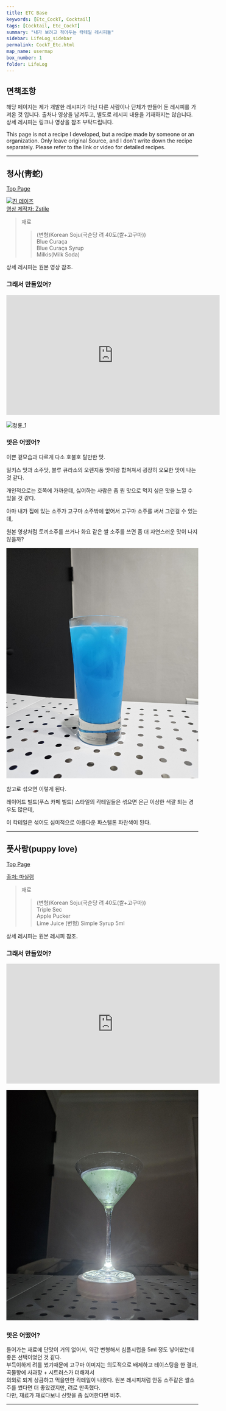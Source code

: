 ```yaml
---
title: ETC Base
keywords: [Etc_CockT, Cocktail]
tags: [Cocktail, Etc_CockT]
summary: "내가 보려고 적어두는 칵테일 레시피들"
sidebar: LifeLog_sidebar
permalink: CockT_Etc.html
map_name: usermap
box_number: 1
folder: LifeLog
---
```


## 면책조항

해당 페이지는 제가 개발한 레시피가 아닌 다른 사람이나 단체가 만들어 둔 레시피를 가져온 것 입니다. 출처나 영상을 남겨두고, 별도로 레시피 내용을 기재하지는 않습니다. 상세 레시피는 링크나 영상을 참조 부탁드립니다.

This page is not a recipe I developed, but a recipe made by someone or an organization. Only leave original Source, and I don't write down the recipe separately. Please refer to the link or video for detailed recipes.

---

## 청사(靑蛇)

[Top Page](#)  

[![진 데이즈](http://img.youtube.com/vi/ckP_zmANS8k/0.jpg)](https://youtube.com/shorts/ckP_zmANS8k?si=cVgg-JsVmiYYfCm9)  
[영상 제작자: Zstile](https://www.youtube.com/@ZsTile)  

> 재료
> 
> > (변형)Korean Soju(국순당 려 40도(쌀+고구마))  
> > Blue Curaça  
> > Blue Curaça Syrup  
> > Milkis(Milk Soda)  

상세 레시피는 원본 영상 참조.  

### 그래서 만들었어?

<iframe width="560" height="315" src="https://www.youtube.com/embed/_oXaXlUvt-w?si=01uPdziOd-jYaVTe" title="YouTube video player" frameborder="0" allow="accelerometer; autoplay; clipboard-write; encrypted-media; gyroscope; picture-in-picture; web-share" referrerpolicy="strict-origin-when-cross-origin" allowfullscreen></iframe>

![청룡_1](./CockT_Img/blue_Snake.jpg)  

### 맛은 어땠어?

이쁜 겉모습과 다르게 다소 호불호 탈만한 맛.  

밀키스 맛과 소주맛, 블루 큐라소의 오렌지풍 맛이랑 합쳐져서 굉장히 오묘한 맛이 나는 것 같다.  

개인적으로는 호쪽에 가까운데, 싫어하는 사람은 좀 뭔 맛으로 먹지 싶은 맛을 느낄 수 있을 것 같다.  

아마 내가 집에 있는 소주가 고구마 소주밖에 없어서 고구마 소주를 써서 그런걸 수 있는데,  

원본 영상처럼 토끼소주를 쓰거나 화요 같은 쌀 소주를 쓰면 좀 더 자연스러운 맛이 나지 않을까?  

![청룡_2](./CockT_Img/blue_Snake_mixed.jpg)  

참고로 섞으면 이렇게 된다.  

레이어드 빌드(푸스 카페 빌드) 스타일의 칵테일들은 섞으면 은근 이상한 색깔 되는 경우도 많은데,  

이 칵테일은 섞어도 심미적으로 아름다운 파스텔톤 파란색이 된다.  

---

## 풋사랑(puppy love)

[Top Page](#)  

[출처: 마실랭](https://www.masileng.com/challenge/428)  

> 재료
> 
> > (변형)Korean Soju(국순당 려 40도(쌀+고구마))  
> > Triple Sec  
> > Apple Pucker  
> > Lime Juice
> > (변형) Simple Syrup 5ml  

상세 레시피는 원본 레시피 참조.  

### 그래서 만들었어?

<iframe width="560" height="315" src="https://www.youtube.com/embed/_oXaXlUvt-w?si=01uPdziOd-jYaVTe" title="YouTube video player" frameborder="0" allow="accelerometer; autoplay; clipboard-write; encrypted-media; gyroscope; picture-in-picture; web-share" referrerpolicy="strict-origin-when-cross-origin" allowfullscreen></iframe>

![풋사랑_1](./CockT_Img/puppy_love.jpg)  

### 맛은 어땠어?

들어가는 재료에 단맛이 거의 없어서, 약간 변형해서 심플시럽을 5ml 정도 넣어봤는데 좋은 선택이었던 것 같다.  
부득이하게 려를 썼기때문에 고구마 이미지는 의도적으로 배제하고 테이스팅을 한 결과, 곡물향에 사과향 + 시트러스가 더해져서  
의외로 되게 상큼하고 먹을만한 칵테일이 나왔다.  원본 레시피처럼 안동 소주같은 쌀소주를 썼다면 더 좋았겠지만, 려로 만족했다.  
다만, 재료가 재료다보니 신맛을 좀 싫어한다면 비추.  

---
